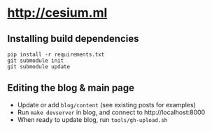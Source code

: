 # http://cesium.ml

## Installing build dependencies

```
pip install -r requirements.txt
git submodule init
git submodule update
```

## Editing the blog & main page

- Update or add ``blog/content`` (see existing posts for examples)
- Run ``make devserver`` in blog, and connect to http://localhost:8000
- When ready to update blog, run ``tools/gh-upload.sh``


